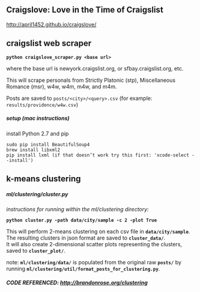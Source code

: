 ## Craigslove: Love in the Time of Craigslist
http://april1452.github.io/craigslove/  
  
## craigslist web scraper
__`python craigslove_scraper.py <base url>`__  

where the base url is newyork.craigslist.org, or sfbay.craigslist.org, etc.  

This will scrape personals from Strictly Platonic (stp), Miscellaneous Romance (msr), w4w, w4m, m4w, and m4m.  

Posts are saved to `posts/<city>/<query>.csv` (for example: `results/providence/w4w.csv`)  

##### setup (mac instructions)
install Python 2.7 and pip  
```
sudo pip install BeautifulSoup4  
brew install libxml2
pip install lxml (if that doesn’t work try this first: 'xcode-select --install')  
```

## k-means clustering
##### ml/clustering/cluster.py
*instructions for running within the ml/clustering directory:*  
  
__`python cluster.py -path data/city/sample -c 2 -plot True`__  
  
This will perform 2-means clustering on each csv file in __`data/city/sample`__.  
The resulting clusters in json format are saved to __`cluster_data/`__.  
It will also create 2-dimensional scatter plots representing the clusters, saved to __`cluster_plot/`__.  
  
note: __`ml/clustering/data/`__ is populated from the original raw __`posts/`__ by running __`ml/clustering/util/format_posts_for_clustering.py`__.  
  
##### CODE REFERENCED: http://brandonrose.org/clustering  
